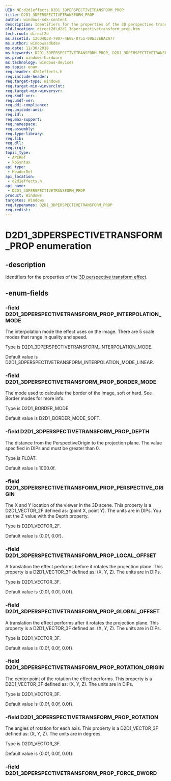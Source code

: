 ```yaml
---
UID: NE:d2d1effects.D2D1_3DPERSPECTIVETRANSFORM_PROP
title: D2D1_3DPERSPECTIVETRANSFORM_PROP
author: windows-sdk-content
description: Identifiers for the properties of the 3D perspective transform effect.
old-location: direct2d\d2d1_3dperspectivetransform_prop.htm
tech.root: direct2d
ms.assetid: 12CD4038-7907-4E0E-8751-00E32EBA2A77
ms.author: windowssdkdev
ms.date: 11/30/2018
ms.keywords: D2D1_3DPERSPECTIVETRANSFORM_PROP, D2D1_3DPERSPECTIVETRANSFORM_PROP enumeration [Direct2D], D2D1_3DPERSPECTIVETRANSFORM_PROP_BORDER_MODE, D2D1_3DPERSPECTIVETRANSFORM_PROP_DEPTH, D2D1_3DPERSPECTIVETRANSFORM_PROP_GLOBAL_OFFSET, D2D1_3DPERSPECTIVETRANSFORM_PROP_INTERPOLATION_MODE, D2D1_3DPERSPECTIVETRANSFORM_PROP_LOCAL_OFFSET, D2D1_3DPERSPECTIVETRANSFORM_PROP_PERSPECTIVE_ORIGIN, D2D1_3DPERSPECTIVETRANSFORM_PROP_ROTATION, D2D1_3DPERSPECTIVETRANSFORM_PROP_ROTATION_ORIGIN, d2d1effects/D2D1_3DPERSPECTIVETRANSFORM_PROP, d2d1effects/D2D1_3DPERSPECTIVETRANSFORM_PROP_BORDER_MODE, d2d1effects/D2D1_3DPERSPECTIVETRANSFORM_PROP_DEPTH, d2d1effects/D2D1_3DPERSPECTIVETRANSFORM_PROP_GLOBAL_OFFSET, d2d1effects/D2D1_3DPERSPECTIVETRANSFORM_PROP_INTERPOLATION_MODE, d2d1effects/D2D1_3DPERSPECTIVETRANSFORM_PROP_LOCAL_OFFSET, d2d1effects/D2D1_3DPERSPECTIVETRANSFORM_PROP_PERSPECTIVE_ORIGIN, d2d1effects/D2D1_3DPERSPECTIVETRANSFORM_PROP_ROTATION, d2d1effects/D2D1_3DPERSPECTIVETRANSFORM_PROP_ROTATION_ORIGIN, direct2d.d2d1_3dperspectivetransform_prop
ms.prod: windows-hardware
ms.technology: windows-devices
ms.topic: enum
req.header: d2d1effects.h
req.include-header: 
req.target-type: Windows
req.target-min-winverclnt: 
req.target-min-winversvr: 
req.kmdf-ver: 
req.umdf-ver: 
req.ddi-compliance: 
req.unicode-ansi: 
req.idl: 
req.max-support: 
req.namespace: 
req.assembly: 
req.type-library: 
req.lib: 
req.dll: 
req.irql: 
topic_type:
 - APIRef
 - kbSyntax
api_type:
 - HeaderDef
api_location:
 - d2d1effects.h
api_name:
 - D2D1_3DPERSPECTIVETRANSFORM_PROP
product: Windows
targetos: Windows
req.typenames: D2D1_3DPERSPECTIVETRANSFORM_PROP
req.redist: 
---
```


# D2D1_3DPERSPECTIVETRANSFORM_PROP enumeration


## -description


Identifiers for the properties of the <a href="https://msdn.microsoft.com/0E1A940E-2DCA-4772-BB68-7E5EF5CEF833">3D perspective transform effect</a>.
        


## -enum-fields




### -field D2D1_3DPERSPECTIVETRANSFORM_PROP_INTERPOLATION_MODE

The interpolation mode the effect uses on the image. There are 5 scale modes that range in quality and speed.
            

Type is D2D1_3DPERSPECTIVETRANSFORM_INTERPOLATION_MODE.

Default value is D2D1_3DPERSPECTIVETRANSFORM_INTERPOLATION_MODE_LINEAR.


### -field D2D1_3DPERSPECTIVETRANSFORM_PROP_BORDER_MODE

The mode used to calculate the border of the image, soft or hard. See Border modes for more info.
            

Type is D2D1_BORDER_MODE.

Default value is D2D1_BORDER_MODE_SOFT.


### -field D2D1_3DPERSPECTIVETRANSFORM_PROP_DEPTH

The distance from the PerspectiveOrigin to the projection plane. The value specified in DIPs and must be greater than 0.
            

Type is FLOAT.

Default value is 1000.0f.


### -field D2D1_3DPERSPECTIVETRANSFORM_PROP_PERSPECTIVE_ORIGIN

The X and Y location of the viewer in the 3D scene. This property is a D2D1_VECTOR_2F defined as: (point X, point Y). The units are in DIPs.
            You set the Z value with the Depth property.
            

Type is D2D1_VECTOR_2F.

Default value is {0.0f, 0.0f}.


### -field D2D1_3DPERSPECTIVETRANSFORM_PROP_LOCAL_OFFSET

A translation the effect performs before it rotates the projection plane. This property is a D2D1_VECTOR_3F defined as: (X, Y, Z). The units are in DIPs.
            

Type is D2D1_VECTOR_3F.

Default value is {0.0f, 0.0f, 0.0f}.


### -field D2D1_3DPERSPECTIVETRANSFORM_PROP_GLOBAL_OFFSET

A translation the effect performs after it rotates the projection plane. This property is a D2D1_VECTOR_3F defined as: (X, Y, Z). The units are in DIPs.
            

Type is D2D1_VECTOR_3F.

Default value is {0.0f, 0.0f, 0.0f}.


### -field D2D1_3DPERSPECTIVETRANSFORM_PROP_ROTATION_ORIGIN

The center point of the rotation the effect performs. This property is a D2D1_VECTOR_3F defined as: (X, Y, Z). The units are in DIPs.
            

Type is D2D1_VECTOR_3F.

Default value is {0.0f, 0.0f, 0.0f}.


### -field D2D1_3DPERSPECTIVETRANSFORM_PROP_ROTATION

The angles of rotation for each axis. This property is a D2D1_VECTOR_3F defined as: (X, Y, Z). The units are in degrees.
            

Type is D2D1_VECTOR_3F.

Default value is {0.0f, 0.0f, 0.0f}.


### -field D2D1_3DPERSPECTIVETRANSFORM_PROP_FORCE_DWORD



